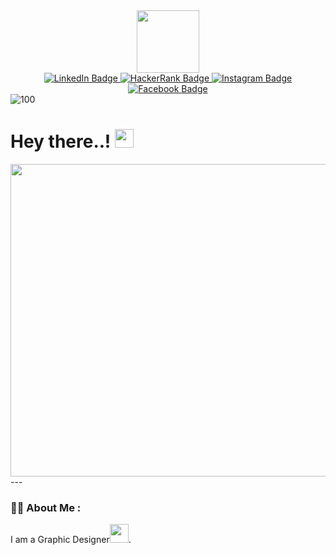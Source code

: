 <div id="header" align="center">
  <img src="https://media.giphy.com/media/M9gbBd9nbDrOTu1Mqx/giphy.gif" width="100"/>
</div>

<div id="badges"align="center">
  <a href="https://www.linkedin.com/in/anjan-shrestha-/">
    <img src="https://img.shields.io/badge/LinkedIn-blue?style=for-the-badge&logo=linkedin&logoColor=white" alt="LinkedIn Badge"/>
  </a>
  <a href="https://www.hackerrank.com/anjanshrestha201">
    <img src="https://img.shields.io/badge/HackerRank-black?style=for-the-badge&logo=hackerrank&logoColor=white" alt="HackerRank Badge"/>
  </a>
  <a href="https://www.instagram.com/anjanshrestha8/">
    <img src="https://img.shields.io/badge/Instagram-red?style=for-the-badge&logo=instagram&logoColor=white" alt="Instagram Badge"/>
  </a>
  <a href="https://www.facebook.com/profile.php?id=100028309041653">
    <img src="https://img.shields.io/badge/Facebook-blue?style=for-the-badge&logo=Facebook&logoColor=white" alt="Facebook Badge"/>
  </a>
</div>
<img src="https://komarev.com/ghpvc/?username=your-github-username&style=flat-square&color=blue" alt="100"/>

<h1>
 Hey there..!
  <img src="https://media.giphy.com/media/hvRJCLFzcasrR4ia7z/giphy.gif" width="30px"/>
</h1>
<div align="center">
  <img src="https://media3.giphy.com/media/GdNQKkiLhKZYoCKtOw/giphy.gif?cid=ecf05e4762flmng3778508pfdpsnb37g1zk5vtoyb5u8dcdu&rid=giphy.gif&ct=g" width="600" height="500"/>
</div>
---

### :woman_technologist: About Me :
I am a Graphic Designer<img src="https://media3.giphy.com/media/eIrFgsuPjwUhYv4acC/giphy.gif?cid=ecf05e47w8y22eixsl1lhj277bc4k7sd7ughnw4qwjeskoub&rid=giphy.gif&ct=g" width="30">.

